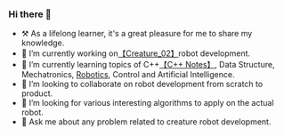 ### Hi there 👋

<!--
**ImChong/ImChong** is a ✨ _special_ ✨ repository because its `README.md` (this file) appears on your GitHub profile.
-->


- ⚒ As a lifelong learner, it's a great pleasure for me to share my knowledge. 
- 🔭 I’m currently working on[【Creature_02】](https://www.youtube.com/channel/UCvgaY4CT1vo6QvgaJ-vQnWA)robot development. 
- 🌱 I’m currently learning topics of C++[【C++ Notes】](https://imchong.github.io/CPP_Notes.github.io/), Data Structure, Mechatronics, [Robotics](https://www.notion.so/Robotics-bd0bd6bcaa3b4653941024044d084334), Control and Artificial Intelligence. 
- 🦾 I’m looking to collaborate on robot development from scratch to product.
- 🤔 I’m looking for various interesting algorithms to apply on the actual robot.
- 💬 Ask me about any problem related to creature robot development.



<!--
- 📫 How to reach me: ...
- 😄 Pronouns: ...
- ⚡ Fun fact: ...
-->
